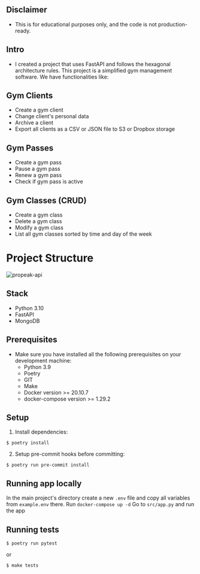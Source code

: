 

## Disclaimer
* This is for educational purposes only, and the code is not production-ready.

## Intro
* I created a project that uses FastAPI and follows the hexagonal architecture rules. This project is a simplified gym management software. We have functionalities like:

## Gym Clients
* Create a gym client
* Change client's personal data
* Archive a client
* Export all clients as a CSV or JSON file to S3 or Dropbox storage

## Gym Passes
* Create a gym pass
* Pause a gym pass
* Renew a gym pass
* Check if gym pass is active

## Gym Classes (CRUD)
* Create a gym class
* Delete a gym class
* Modify a gym class
* List all gym classes sorted by time and day of the week

# Project Structure
![propeak-api](https://github.com/raymondlang/pro-peak/assets/16345938/8476d9f0-6802-49b5-a4a5-109389f946c0)

## Stack
* Python 3.10
* FastAPI
* MongoDB

## Prerequisites
* Make sure you have installed all the following prerequisites on your development machine:
  * Python 3.9
  * Poetry
  * GIT
  * Make
  * Docker version >= 20.10.7
  * docker-compose version >= 1.29.2

## Setup
1. Install dependencies:
```
$ poetry install
```
2. Setup pre-commit hooks before committing:
```
$ poetry run pre-commit install
```

## Running app locally
In the main project's directory create a new ```.env``` file and copy all variables from ```example.env``` there.
Run ```docker-compose up -d```
Go to ```src/app.py``` and run the app

## Running tests

```
$ poetry run pytest
```
or 

```
$ make tests
```
